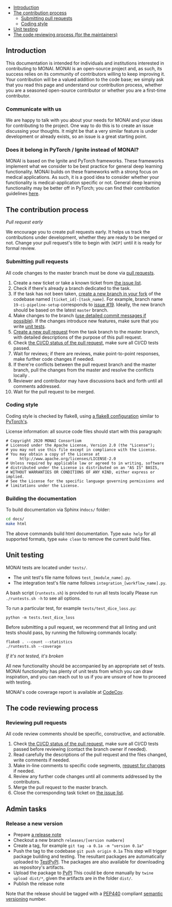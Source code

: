 - [Introduction](#introduction)
- [The contribution process](#the-contribution-process)
  * [Submitting pull requests](#submitting-pull-requests)
  * [Coding style](#coding-style)
- [Unit testing](#unit-testing)
- [The code reviewing process (for the maintainers)](#the-code-reviewing-process)

## Introduction


This documentation is intended for individuals and institutions interested in contributing to MONAI. MONAI is an open-source project and, as such, its success relies on its community of contributors willing to keep improving it. Your contribution will be a valued addition to the code base; we simply ask that you read this page and understand our contribution process, whether you are a seasoned open-source contributor or whether you are a first-time contributor.

### Communicate with us

We are happy to talk with you about your needs for MONAI and your ideas for contributing to the project. One way to do this is to create an issue discussing your thoughts. It might be that a very similar feature is under development or already exists, so an issue is a great starting point.

### Does it belong in PyTorch / Ignite  instead of MONAI?

MONAI is based on the Ignite and PyTorch frameworks. These frameworks implement what we consider to be best practice for general deep learning functionality. MONAI builds on these frameworks with a strong focus on medical applications. As such, it is a good idea to consider whether your functionality is medical-application specific or not. General deep learning functionality may be better off in PyTorch; you can find their contribution guidelines [here](https://pytorch.org/docs/stable/community/contribution_guide.html).

## The contribution process

_Pull request early_

We encourage you to create pull requests early. It helps us track the contributions under development, whether they are ready to be merged or not. Change your pull request's title to begin with `[WIP]` until it is ready for formal review.


### Submitting pull requests
All code changes to the master branch must be done via [pull requests](https://help.github.com/en/github/collaborating-with-issues-and-pull-requests/proposing-changes-to-your-work-with-pull-requests).
1. Create a new ticket or take a known ticket from [the issue list][monai issue list].
1. Check if there's already a branch dedicated to the task.
1. If the task has not been taken, [create a new branch in your fork](https://help.github.com/en/github/collaborating-with-issues-and-pull-requests/creating-a-pull-request-from-a-fork)
of the codebase named `[ticket_id]-[task_name]`.
For example, branch name `19-ci-pipeline-setup` corresponds to [issue #19](https://github.com/Project-MONAI/MONAI/issues/19).
Ideally, the new branch should be based on the latest `master` branch.
1. Make changes to the branch ([use detailed commit messages if possible](https://chris.beams.io/posts/git-commit/)). If the changes introduce new features, make sure that you write [unit tests](#unit-testing).
1. [Create a new pull request](https://help.github.com/en/desktop/contributing-to-projects/creating-a-pull-request) from the task branch to the master branch, with detailed descriptions of the purpose of this pull request.
1. Check [the CI/CD status of the pull request][github ci], make sure all CI/CD tests passed.
1. Wait for reviews; if there are reviews, make point-to-point responses, make further code changes if needed.
1. If there're conflicts between the pull request branch and the master branch, pull the changes from the master and resolve the conflicts locally .
1. Reviewer and contributor may have discussions back and forth until all comments addressed.
1. Wait for the pull request to be merged.

### Coding style
Coding style is checked by flake8, using [a flake8 configuration](./setup.cfg) similar to [PyTorch's](https://github.com/pytorch/pytorch/blob/master/.flake8).

License information: all source code files should start with this paragraph:
```
# Copyright 2020 MONAI Consortium
# Licensed under the Apache License, Version 2.0 (the "License");
# you may not use this file except in compliance with the License.
# You may obtain a copy of the License at
#     http://www.apache.org/licenses/LICENSE-2.0
# Unless required by applicable law or agreed to in writing, software
# distributed under the License is distributed on an "AS IS" BASIS,
# WITHOUT WARRANTIES OR CONDITIONS OF ANY KIND, either express or implied.
# See the License for the specific language governing permissions and
# limitations under the License.

```

### Building the documentation
To build documentation via Sphinx in`docs/` folder:
```bash
cd docs/
make html
```
The above commands build html documentation. Type `make help` for all supported formats,
type `make clean` to remove the current build files.

## Unit testing
MONAI tests are located under `tests/`.

- The unit test's file name follows `test_[module_name].py`.
- The integration test's file name follows `integration_[workflow_name].py`.

A bash script (`runtests.sh`) is provided to run all tests locally
Please run ``./runtests.sh -h`` to see all options.

To run a particular test, for example `tests/test_dice_loss.py`:
```
python -m tests.test_dice_loss
```

Before submitting a pull request, we recommend that all linting and unit tests
should pass, by running the following commands locally:
```
flake8 . --count --statistics
./runtests.sh --coverage
```

_If it's not tested, it's broken_

All new functionality should be accompanied by an appropriate set of tests.
MONAI functionality has plenty of unit tests from which you can draw inspiration,
and you can reach out to us if you are unsure of how to proceed with testing.

MONAI's code coverage report is available at [CodeCov](https://codecov.io/gh/Project-MONAI/MONAI).

## The code reviewing process


### Reviewing pull requests
All code review comments should be specific, constructive, and actionable.
1. Check [the CI/CD status of the pull request][github ci], make sure all CI/CD tests passed before reviewing (contact the branch owner if needed).
1. Read carefully the descriptions of the pull request and the files changed, write comments if needed.
1. Make in-line comments to specific code segments, [request for changes](https://help.github.com/en/github/collaborating-with-issues-and-pull-requests/about-pull-request-reviews) if needed.
1. Review any further code changes until all comments addressed by the contributors.
1. Merge the pull request to the master branch.
1. Close the corresponding task ticket on [the issue list][monai issue list].

[github ci]: https://github.com/Project-MONAI/MONAI/actions
[monai issue list]: https://github.com/Project-MONAI/MONAI/issues


## Admin tasks

### Release a new version
- Prepare [a release note](https://github.com/Project-MONAI/MONAI/releases)
- Checkout a new branch `releases/[version numbere]`
- Create a tag, for example `git tag -a 0.1a -m "version 0.1a"`
- Push the tag to the codebase `git push origin 0.1a`
  This step will trigger package building and testing. The resultant packages are automatically uploaded to
  [TestPyPI](https://test.pypi.org/project/monai/).  The packages are also available for downloading as
  repository's artifacts.
- Upload the package to [PyPI](https://pypi.org/project/monai/)
  This could be done manually by ``twine upload dist/*``, given the artifacts are in the folder ``dist/``.
- Publish the release note

Note that the release should be tagged with a [PEP440](https://www.python.org/dev/peps/pep-0440/) compliant
[semantic versioning](https://semver.org/spec/v2.0.0.html) number.
